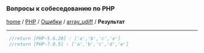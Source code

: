 ### Вопросы к собеседованию по PHP
[home][go-home] / [PHP][go-php] / [Ошибки][go-php-error] / [array_udiff][go-php-error-array_udiff] / **Результат**

---

```php
 //return [PHP-5.6.20] : ['a','b','c','e']
 //return [PHP-7.0.5] : ['a','b','c','d','e']
 ```

[go-php-error-array_udiff]: ../array_udiff.md
[go-home]: ../../../index.md
[go-php]: ../../index.md
[go-php-error]: ../index.md

